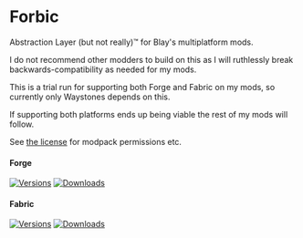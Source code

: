 # Forbic

Abstraction Layer (but not really)™ for Blay's multiplatform mods.

I do not recommend other modders to build on this as I will ruthlessly break backwards-compatibility as needed for my mods.

This is a trial run for supporting both Forge and Fabric on my mods, so currently only Waystones depends on this.

If supporting both platforms ends up being viable the rest of my mods will follow.

See [the license](LICENSE) for modpack permissions etc.

#### Forge

[![Versions](http://cf.way2muchnoise.eu/versions/_latest.svg)](https://minecraft.curseforge.com/projects/forbic-forge) 
[![Downloads](http://cf.way2muchnoise.eu/full__downloads.svg)](https://minecraft.curseforge.com/projects/forbic-forge)

#### Fabric

[![Versions](http://cf.way2muchnoise.eu/versions/500525_latest.svg)](https://minecraft.curseforge.com/projects/forbic-fabric) [![Downloads](http://cf.way2muchnoise.eu/full_500525_downloads.svg)](https://minecraft.curseforge.com/projects/forbic-fabric)
